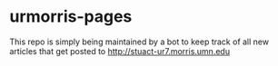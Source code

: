 # urmorris-pages

This repo is simply being maintained by a bot to keep track of all new articles that get posted to http://stuact-ur7.morris.umn.edu
